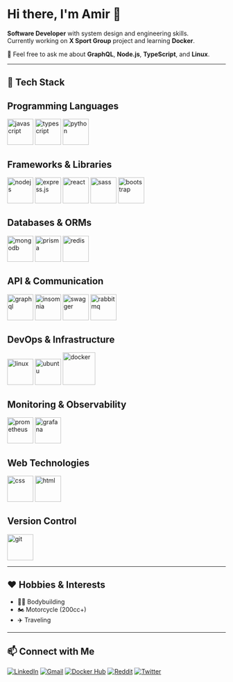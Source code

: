 # Hi there, I'm Amir 👋

**Software Developer** with system design and engineering skills.  
Currently working on **X Sport Group** project and learning **Docker**.  

💬 Feel free to ask me about **GraphQL**, **Node.js**, **TypeScript**, and **Linux**.

---

## 🚀 Tech Stack

## Programming Languages
<p align="left">
  <img src="https://cdn.jsdelivr.net/gh/devicons/devicon@latest/icons/javascript/javascript-original.svg" alt="javascript" width="60" height="60"/>
  <img src="https://cdn.jsdelivr.net/gh/devicons/devicon@latest/icons/typescript/typescript-original.svg" alt="typescript" width="60" height="60"/>
  <img src="https://cdn.jsdelivr.net/gh/devicons/devicon@latest/icons/python/python-original.svg" alt="python" width="60" height="60"/>
</p>

## Frameworks & Libraries
<p align="left">
  <img src="https://cdn.jsdelivr.net/gh/devicons/devicon@latest/icons/nodejs/nodejs-original.svg" alt="nodejs" width="60" height="60"/>
  <img src="https://cdn.jsdelivr.net/gh/devicons/devicon@latest/icons/express/express-original.svg" alt="express.js" width="60" height="60"/>
  <img src="https://cdn.jsdelivr.net/gh/devicons/devicon@latest/icons/react/react-original.svg" alt="react" width="60" height="60"/>
  <img src="https://cdn.jsdelivr.net/gh/devicons/devicon@latest/icons/sass/sass-original.svg" alt="sass" width="60" height="60"/>
  <img src="https://cdn.jsdelivr.net/gh/devicons/devicon@latest/icons/bootstrap/bootstrap-original.svg" alt="bootstrap" width="60" height="60"/>
</p>

## Databases & ORMs
<p align="left">
  <img src="https://cdn.jsdelivr.net/gh/devicons/devicon@latest/icons/mongodb/mongodb-original.svg" alt="mongodb" width="60" height="60"/>
  <img src="https://cdn.jsdelivr.net/gh/devicons/devicon@latest/icons/prisma/prisma-original.svg" alt="prisma" width="60" height="60"/>
  <img src="https://cdn.jsdelivr.net/gh/devicons/devicon@latest/icons/redis/redis-original.svg" alt="redis" width="60" height="60"/>
</p>

## API & Communication
<p align="left">
  <img src="https://cdn.jsdelivr.net/gh/devicons/devicon@latest/icons/graphql/graphql-plain.svg" alt="graphql" width="60" height="60"/>
  <img src="https://cdn.jsdelivr.net/gh/devicons/devicon@latest/icons/insomnia/insomnia-original.svg" alt="insomnia" width="60" height="60"/>
  <img src="https://cdn.jsdelivr.net/gh/devicons/devicon@latest/icons/swagger/swagger-original.svg" alt="swagger" width="60" height="60"/>
  <img src="https://cdn.jsdelivr.net/gh/devicons/devicon@latest/icons/rabbitmq/rabbitmq-original.svg" alt="rabbitmq" width="60" height="60"/>
</p>

## DevOps & Infrastructure
<p align="left">
  <img src="https://cdn.jsdelivr.net/gh/devicons/devicon@latest/icons/linux/linux-original.svg" alt="linux" width="60" height="60"/>
  <img src="https://cdn.jsdelivr.net/gh/devicons/devicon@latest/icons/ubuntu/ubuntu-original.svg" alt="ubuntu" width="60" height="60"/>
  <img src="https://cdn.jsdelivr.net/gh/devicons/devicon@latest/icons/docker/docker-original.svg" alt="docker" width="75" height="75"/>
</p>

## Monitoring & Observability
<p align="left">
  <img src="https://cdn.jsdelivr.net/gh/devicons/devicon@latest/icons/prometheus/prometheus-original.svg" alt="prometheus" width="60" height="60"/>
  <img src="https://cdn.jsdelivr.net/gh/devicons/devicon@latest/icons/grafana/grafana-original.svg" alt="grafana" width="60" height="60"/>
</p>

## Web Technologies
<p align="left">
  <img src="https://cdn.jsdelivr.net/gh/devicons/devicon@latest/icons/css3/css3-original.svg" alt="css" width="60" height="60"/>
  <img src="https://cdn.jsdelivr.net/gh/devicons/devicon@latest/icons/html5/html5-original.svg" alt="html" width="60" height="60"/>
</p>

## Version Control
<p align="left">
  <img src="https://cdn.jsdelivr.net/gh/devicons/devicon@latest/icons/git/git-original.svg" alt="git" width="60" height="60"/>
</p>

---

## ❤️ Hobbies & Interests
- 🏋️‍♂️ Bodybuilding
- 🏍 Motorcycle (200cc+)
- ✈️ Traveling

---

## 📫 Connect with Me
[![LinkedIn](https://img.shields.io/badge/-LinkedIn-0A66C2?logo=linkedin&logoColor=white)](https://www.linkedin.com/in/amirkalantar96/)
[![Gmail](https://img.shields.io/badge/-Gmail-EA4335?logo=gmail&logoColor=white)](mailto:amirkalantar96@gmail.com)
[![Docker Hub](https://img.shields.io/badge/-Docker%20Hub-2496ED?logo=docker&logoColor=white)](https://hub.docker.com/u/amirkalantar96)
[![Reddit](https://img.shields.io/badge/-Reddit-FF4500?logo=reddit&logoColor=white)](https://www.reddit.com/user/amirkalantar96/)
[![Twitter](https://img.shields.io/badge/-Twitter-1DA1F2?logo=x&logoColor=white)](https://x.com/amirkalantar96)
